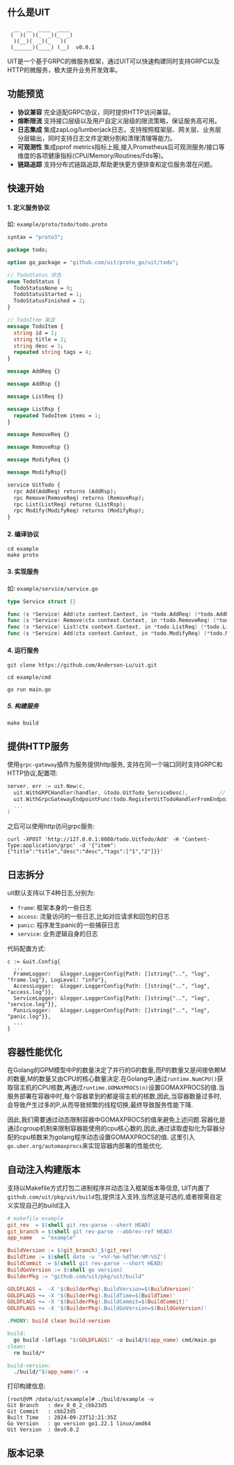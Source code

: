 ## 什么是UIT
```
  __  __  ____  ____ 
 (  )(  )(_  _)(_  _)
  )(__)(  _)(_   )(  
 (______)(____) (__)  v0.0.1
```
UIT是一个基于GRPC的微服务框架，通过UIT可以快速构建同时支持GRPC以及HTTP的微服务，极大提升业务开发效率。

## 功能预览

- **协议兼容** 完全适配GRPC协议，同时提供HTTP访问兼容。
- **熔断限流** 支持接口层级以及用户自定义层级的限流策略，保证服务高可用。
- **日志集成** 集成zapLog/lumberjack日志，支持按照框架层、网关层、业务层分层输出，同时支持日志文件定期分割和清理清理等能力。
- **可观测性** 集成pprof metrics指标上报,接入Prometheus后可观测服务/接口等维度的各项健康指标(CPU/Memory/Routines/Fds等)。
- **链路追踪** 支持分布式链路追踪,帮助更快更方便排查和定位服务潜在问题。

## 快速开始

#### 1. 定义服务协议

如: `example/proto/todo/todo.proto`

```proto
syntax = "proto3";

package todo;

option go_package = "github.com/uit/proto_go/uit/todo";

// TodoStatus 状态
enum TodoStatus {
  TodoStatusNone = 0;
  TodoStatusStarted = 1;
  TodoStatusFinished = 2;
}

// TodoItem 条目
message TodoItem {
  string id = 1;
  string title = 2;
  string desc = 3;
  repeated string tags = 4;
}

message AddReq {}

message AddRsp {}

message ListReq {}

message ListRsp {
  repeated TodoItem items = 1;
}

message RemoveReq {}

message RemoveRsp {}

message ModifyReq {}

message ModifyRsp{}

service UitTodo {
  rpc Add(AddReq) returns (AddRsp);
  rpc Remove(RemoveReq) returns (RemoveRsp);
  rpc List(ListReq) returns (ListRsp);
  rpc Modify(ModifyReq) returns (ModifyRsp);
}
```

#### 2. 编译协议

```shell
cd example
make proto
```

#### 3. 实现服务

如: `example/service/service.go`

```go
type Service struct {}

func (s *Service) Add(ctx context.Context, in *todo.AddReq) (*todo.AddRsp, error) {...}
func (s *Service) Remove(ctx context.Context, in *todo.RemoveReq) (*todo.RemoveRsp, error) {...}
func (s *Service) List(ctx context.Context, in *todo.ListReq) (*todo.ListRsp, error) {...}
func (s *Service) Add(ctx context.Context, in *todo.ModifyReq) (*todo.ModifyRsp, error) {...}
```

#### 4. 运行服务

```shell
git clone https://github.com/Anderson-Lu/uit.git

cd example/cmd

go run main.go
```

##### 5. 构建服务

```shell
make build
```

## 提供HTTP服务

使用`grpc-gateway`插件为服务提供http服务, 支持在同一个端口同时支持GRPC和HTTP协议,配置项:

```go
server, err := uit.New(c,
  uit.WithGRPCHandler(handler, &todo.UitTodo_ServiceDesc),          // 支持 grpc 协议
  uit.WithGrpcGatewayEndpointFunc(todo.RegisterUitTodoHandlerFromEndpoint), // 支持 http 协议
  ...
)
```

之后可以使用http访问grpc服务:

```shell
curl -XPOST 'http://127.0.0.1:8080/todo.UitTodo/Add' -H 'Content-Type:application/grpc' -d '{"item":{"title":"title","desc":"desc","tags":["1","2"]}}'
```

## 日志拆分

uit默认支持以下4种日志,分别为:

- `frame`: 框架本身的一些日志
- `access`: 流量访问的一些日志,比如对应请求和回包的日志
- `panic`: 程序发生panic的一些捕获日志
- `service`: 业务逻辑自身的日志

代码配置方式:

```
c := &uit.Config{
  ...
  FrameLogger:   &logger.LoggerConfig{Path: []string{"..", "log", "frame.log"}, LogLevel: "info"},
  AccessLogger:  &logger.LoggerConfig{Path: []string{"..", "log", "access.log"}},
  ServiceLogger: &logger.LoggerConfig{Path: []string{"..", "log", "service.log"}},
  PanicLogger:   &logger.LoggerConfig{Path: []string{"..", "log", "panic.log"}},
  ...
}
```

## 容器性能优化

在Golang的GPM模型中P的数量决定了并行的G的数量,而P的数量又是间接依赖M的数量,M的数量又由CPU的核心数量决定.在Golang中,通过`runtime.NumCPU()`获取宿主机的CPU核数,再通过`runtime.GOMAXPROCS(n)`设置GOMAXPROCS的值.当服务部署在容器中时,每个容器拿到的都是宿主机的核数,因此,当容器数量过多时,会导致产生过多的P,从而导致频繁的线程切换,最终导致服务性能下降.

因此,我们需要通过动态限制容器中GOMAXPROCS的值来避免上述问题.容器化是通过cgroup机制来限制容器能使用的cpu核心数的,因此,通过读取虚拟化为容器分配的cpu核数来为golang程序动态设置GOMAXPROCS的值. 这里引入`go.uber.org/automaxprocs`来实现容器内部署的性能优化.


## 自动注入构建版本

支持以Makefile方式打包二进制程序并动态注入框架版本等信息, UIT内置了`github.com/uit/pkg/uit/build`包,提供注入支持,当然这是可选的,或者按需自定义实现自己的build注入

```makefile
# makefile example
git_rev  = $(shell git rev-parse --short HEAD)
git_branch = $(shell git rev-parse --abbrev-ref HEAD)
app_name   = "example"

BuildVersion := $(git_branch)_$(git_rev)
BuildTime := $(shell date -u '+%Y-%m-%dT%H:%M:%SZ')
BuildCommit := $(shell git rev-parse --short HEAD)
BuildGoVersion := $(shell go version)
BuilderPkg := "github.com/uit/pkg/uit/build"

GOLDFLAGS =  -X '$(BuilderPkg).BuildVersion=$(BuildVersion)'
GOLDFLAGS += -X '$(BuilderPkg).BuildTime=$(BuildTime)'
GOLDFLAGS += -X '$(BuilderPkg).BuildCommit=$(BuildCommit)'
GOLDFLAGS += -X '$(BuilderPkg).BuildGoVersion=$(BuildGoVersion)'

.PHONY: build clean build-version

build:
  go build -ldflags "$(GOLDFLAGS)" -o build/$(app_name) cmd/main.go 
clean:
  rm build/*

build-version:
  ./build/"$(app_name)" -v
```

打印构建信息:

```shell
[root@VM /data/uit/example]# ./build/example -v
Git Branch   : dev_0_0_2_cbb23d5 
Git Commit   : cbb23d5 
Built Time   : 2024-09-23T12:21:35Z 
Go Version   : go version go1.22.1 linux/amd64 
Uit Version  : dev0.0.2 
```

## 版本记录

